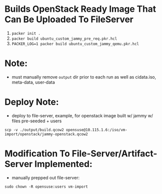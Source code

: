 # Builds OpenStack Ready Image That Can Be Uploaded To FileServer

1. `packer init .`
2. `packer build ubuntu_custom_jammy_pre_req.pkr.hcl`
3. `PACKER_LOG=1 packer build ubuntu_custom_jammy_qemu.pkr.hcl`

# Note:
- must manually remove `output` dir prior to each run as well as cidata.iso, meta-data, user-data

# Deploy Note:
- deploy to file-server, example, for openstack image built w/ jammy w/ files pre-seeded + users
```
scp -v ./output/build.qcow2 opensuse@10.115.1.6:/iso/vm-import/openstack/jammy-openstack.qcow2
```

# Modification To File-Server/Artifact-Server Implemented:
- manually prepped out file-server:
```
sudo chown -R opensuse:users vm-import
```